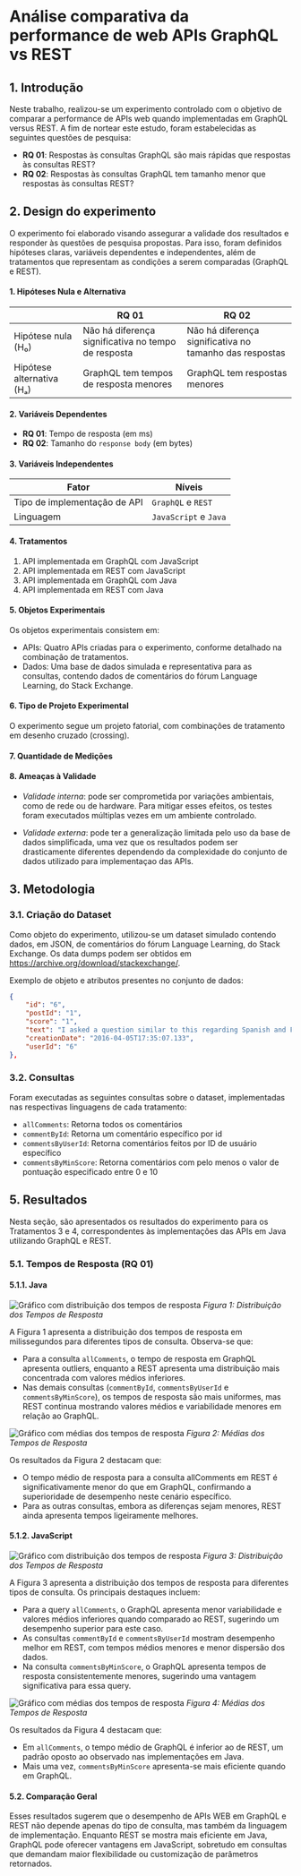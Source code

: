 # Análise comparativa da performance de web APIs GraphQL vs REST

## 1. Introdução

Neste trabalho, realizou-se um experimento controlado com o objetivo de comparar a performance de APIs web quando implementadas em GraphQL versus REST. A fim de nortear este estudo, foram estabelecidas as seguintes questões de pesquisa:

- **RQ 01**: Respostas às consultas GraphQL são mais rápidas que respostas às consultas REST?
- **RQ 02**: Respostas às consultas GraphQL tem tamanho menor que respostas às consultas REST?

## 2. Design do experimento

O experimento foi elaborado visando assegurar a validade dos resultados e responder às questões de pesquisa propostas. Para isso, foram definidos hipóteses claras, variáveis dependentes e independentes, além de tratamentos que representam as condições a serem comparadas (GraphQL e REST).

#### 1. Hipóteses Nula e Alternativa

|                           | RQ 01                                               | RQ 02                                                   |
| ------------------------- | --------------------------------------------------- | ------------------------------------------------------- |
| Hipótese nula (H₀)        | Não há diferença significativa no tempo de resposta | Não há diferença significativa no tamanho das respostas |
| Hipótese alternativa (Hₐ) | GraphQL tem tempos de resposta menores              | GraphQL tem respostas menores                           |

#### 2. Variáveis Dependentes

- **RQ 01**: Tempo de resposta (em ms)
- **RQ 02**: Tamanho do `response body` (em bytes)

#### 3. Variáveis Independentes

| Fator                        | Níveis                |
| ---------------------------- | --------------------- |
| Tipo de implementação de API | `GraphQL` e `REST`    |
| Linguagem                    | `JavaScript` e `Java` |

#### 4. Tratamentos

1. API implementada em GraphQL com JavaScript
2. API implementada em REST com JavaScript
3. API implementada em GraphQL com Java
4. API implementada em REST com Java

#### 5. Objetos Experimentais

Os objetos experimentais consistem em:

- APIs: Quatro APIs criadas para o experimento, conforme detalhado na combinação de tratamentos.
- Dados: Uma base de dados simulada e representativa para as consultas, contendo dados de comentários do fórum Language Learning, do Stack Exchange.

#### 6. Tipo de Projeto Experimental

O experimento segue um projeto fatorial, com combinações de tratamento em desenho cruzado (crossing).

#### 7. Quantidade de Medições

#### 8. Ameaças à Validade

- _Validade interna_: pode ser comprometida por variações ambientais, como de rede ou de hardware. Para mitigar esses efeitos, os testes foram executados múltiplas vezes em um ambiente controlado.

- _Validade externa_: pode ter a generalização limitada pelo uso da base de dados simplificada, uma vez que os resultados podem ser drasticamente diferentes dependendo da complexidade do conjunto de dados utilizado para implementaçao das APIs.

## 3. Metodologia

### 3.1. Criação do Dataset

Como objeto do experimento, utilizou-se um dataset simulado contendo dados, em JSON, de comentários do fórum Language Learning, do Stack Exchange. Os data dumps podem ser obtidos em https://archive.org/download/stackexchange/.

Exemplo de objeto e atributos presentes no conjunto de dados:

```json
{
    "id": "6",
    "postId": "1",
    "score": "1",
    "text": "I asked a question similar to this regarding Spanish and French. Non-related languages seem to be easier to differentiate over time, while related languages can cause conflicts that persist.",
    "creationDate": "2016-04-05T17:35:07.133",
    "userId": "6"
},
```

### 3.2. Consultas

Foram executadas as seguintes consultas sobre o dataset, implementadas nas respectivas linguagens de cada tratamento:

- `allComments`: Retorna todos os comentários
- `commentById`: Retorna um comentário específico por id
- `commentsByUserId`: Retorna comentários feitos por ID de usuário específico
- `commentsByMinScore`: Retorna comentários com pelo menos o valor de pontuação especificado entre 0 e 10

## 5. Resultados

Nesta seção, são apresentados os resultados do experimento para os Tratamentos 3 e 4, correspondentes às implementações das APIs em Java utilizando GraphQL e REST.

### 5.1. Tempos de Resposta (RQ 01)

#### 5.1.1. Java

![Gráfico com distribuição dos tempos de resposta](../code/python/results/plots/java/average_response_time.png)
_Figura 1: Distribuição dos Tempos de Resposta_

A Figura 1 apresenta a distribuição dos tempos de resposta em milissegundos para diferentes tipos de consulta. Observa-se que:

- Para a consulta `allComments`, o tempo de resposta em GraphQL apresenta outliers, enquanto a REST apresenta uma distribuição mais concentrada com valores médios inferiores.
- Nas demais consultas (`commentById`, `commentsByUserId` e `commentsByMinScore`), os tempos de resposta são mais uniformes, mas REST continua mostrando valores médios e variabilidade menores em relação ao GraphQL.

![Gráfico com médias dos tempos de resposta](../code/python/results/plots/java/response_time_distribution.png)
_Figura 2: Médias dos Tempos de Resposta_

Os resultados da Figura 2 destacam que:

- O tempo médio de resposta para a consulta allComments em REST é significativamente menor do que em GraphQL, confirmando a superioridade de desempenho neste cenário específico.
- Para as outras consultas, embora as diferenças sejam menores, REST ainda apresenta tempos ligeiramente melhores.

#### 5.1.2. JavaScript

![Gráfico com distribuição dos tempos de resposta](../code/python/results/plots/javascript/average_response_time.png)
_Figura 3: Distribuição dos Tempos de Resposta_

A Figura 3 apresenta a distribuição dos tempos de resposta para diferentes tipos de consulta. Os principais destaques incluem:

- Para a query `allComments`, o GraphQL apresenta menor variabilidade e valores médios inferiores quando comparado ao REST, sugerindo um desempenho superior para este caso.
- As consultas `commentById` e `commentsByUserId` mostram desempenho melhor em REST, com tempos médios menores e menor dispersão dos dados.
- Na consulta `commentsByMinScore`, o GraphQL apresenta tempos de resposta consistentemente menores, sugerindo uma vantagem significativa para essa query.

![Gráfico com médias dos tempos de resposta](../code/python/results/plots/javascript/response_time_distribution.png)
_Figura 4: Médias dos Tempos de Resposta_

Os resultados da Figura 4 destacam que:

- Em `allComments`, o tempo médio de GraphQL é inferior ao de REST, um padrão oposto ao observado nas implementações em Java.
- Mais uma vez, `commentsByMinScore` apresenta-se mais eficiente quando em GraphQL.

#### 5.2. Comparação Geral

Esses resultados sugerem que o desempenho de APIs WEB em GraphQL e REST não depende apenas do tipo de consulta, mas também da linguagem de implementação. Enquanto REST se mostra mais eficiente em Java, GraphQL pode oferecer vantagens em JavaScript, sobretudo em consultas que demandam maior flexibilidade ou customização de parâmetros retornados.
